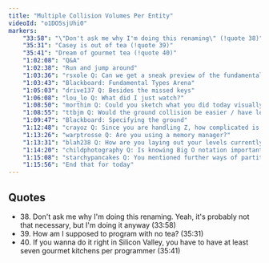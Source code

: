 ```yaml
---
title: "Multiple Collision Volumes Per Entity"
videoId: "o1DO5sjUhi0"
markers:
    "33:58": "\"Don't ask me why I'm doing this renaming\" (!quote 38)"
    "35:31": "Casey is out of tea (!quote 39)"
    "35:41": "Dream of gourmet tea (!quote 40)"
    "1:02:08": "Q&A"
    "1:02:38": "Run and jump around"
    "1:03:36": "rsxole Q: Can we get a sneak preview of the fundamental types arena?"
    "1:03:43": "Blackboard: Fundamental Types Arena"
    "1:05:03": "drive137 Q: Besides the missed keys"
    "1:06:08": "lou_lo Q: What did I just watch?"
    "1:08:50": "morthim Q: Could you sketch what you did today visually? Was it just changing the collision paradigm?"
    "1:08:55": "ttbjm Q: Would the ground collision be easier / have less issues if it was a volume instead of a plane?"
    "1:09:47": "Blackboard: Specifying the ground"
    "1:12:48": "crayoz Q: Since you are handling Z, how complicated is it to have entity stacking, with the current code state?"
    "1:13:26": "warptrosse Q: Are you using a memory manager?"
    "1:13:31": "blah238 Q: How are you laying out your levels currently and are you going to make a level editor?"
    "1:14:20": "childphotography Q: Is knowing Big O notation important in the game programming industry?"
    "1:15:08": "starchypancakes Q: You mentioned further ways of partitioning collisions past breaking it up into regions. What would some of those be?"
    "1:15:56": "End that for today"
---
```


## Quotes

* 38\. Don't ask me why I'm doing this renaming. Yeah, it's probably not that necessary, but I'm doing it anyway (33:58)
* 39\. How am I supposed to program with no tea? (35:31)
* 40\. If you wanna do it right in Silicon Valley, you have to have at least seven gourmet kitchens per programmer (35:41)
